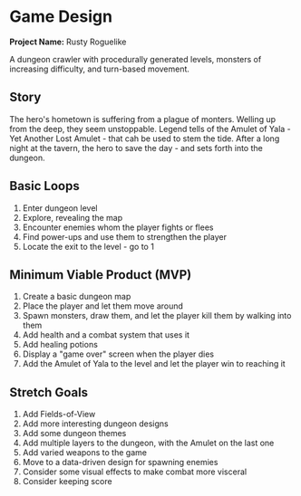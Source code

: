 # Game Design

**Project Name:** Rusty Roguelike

A dungeon crawler with procedurally generated levels, monsters of
increasing difficulty, and turn-based movement.

## Story

The hero's hometown is suffering from a plague of monters. Welling up from the deep, they seem unstoppable. Legend tells of the Amulet of Yala - Yet Another Lost Amulet - that cah be used to stem the tide. After a long night at the tavern, the hero to save the day - and sets forth into the dungeon.

## Basic Loops

1. Enter dungeon level
2. Explore, revealing the map
3. Encounter enemies whom the player fights or flees
4. Find power-ups and use them to strengthen the player
5. Locate the exit to the level - go to 1

## Minimum Viable Product (MVP)

1. Create a basic dungeon map
2. Place the player and let them move around
3. Spawn monsters, draw them, and let the player kill them by walking into them
4. Add health and a combat system that uses it
5. Add healing potions
6. Display a "game over" screen when the player dies
7. Add the Amulet of Yala to the level and let the player win to reaching it

## Stretch Goals

1. Add Fields-of-View
2. Add more interesting dungeon designs
3. Add some dungeon themes
4. Add multiple layers to the dungeon, with the Amulet on the last one
5. Add varied weapons to the game
6. Move to a data-driven design for spawning enemies
7. Consider some visual effects to make combat more visceral
8. Consider keeping score

